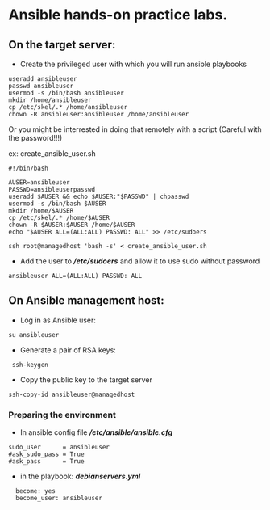 # Ansible hands-on practice labs.


## On the target server:

- Create the privileged user with which you will run ansible playbooks 

```
useradd ansibleuser
passwd ansibleuser
usermod -s /bin/bash ansibleuser
mkdir /home/ansibleuser
cp /etc/skel/.* /home/ansibleuser
chown -R ansibleuser:ansibleuser /home/ansibleuser
```

Or you might be interrested in doing that remotely with a script (Careful with the password!!!)

ex: create_ansible_user.sh

```
#!/bin/bash
 
AUSER=ansibleuser
PASSWD=ansibleuserpasswd
useradd $AUSER && echo $AUSER:"$PASSWD" | chpasswd
usermod -s /bin/bash $AUSER
mkdir /home/$AUSER
cp /etc/skel/.* /home/$AUSER
chown -R $AUSER:$AUSER /home/$AUSER 
echo "$AUSER ALL=(ALL:ALL) PASSWD: ALL" >> /etc/sudoers
```

`ssh root@managedhost 'bash -s' < create_ansible_user.sh`


- Add the user to  **_/etc/sudoers_** and allow it to use sudo without password

`ansibleuser ALL=(ALL:ALL) PASSWD: ALL`



## On Ansible management host:
 
- Log in as Ansible user:

`su ansibleuser`

- Generate a pair of RSA keys:

` ssh-keygen`

- Copy the public key to the target server

`ssh-copy-id ansibleuser@managedhost `




### Preparing the environment


- In ansible config file **_/etc/ansible/ansible.cfg_**

```
sudo_user      = ansibleuser
#ask_sudo_pass = True
#ask_pass      = True
```

- in the playbook: **_debianservers.yml_**

```
  become: yes
  become_user: ansibleuser
```
